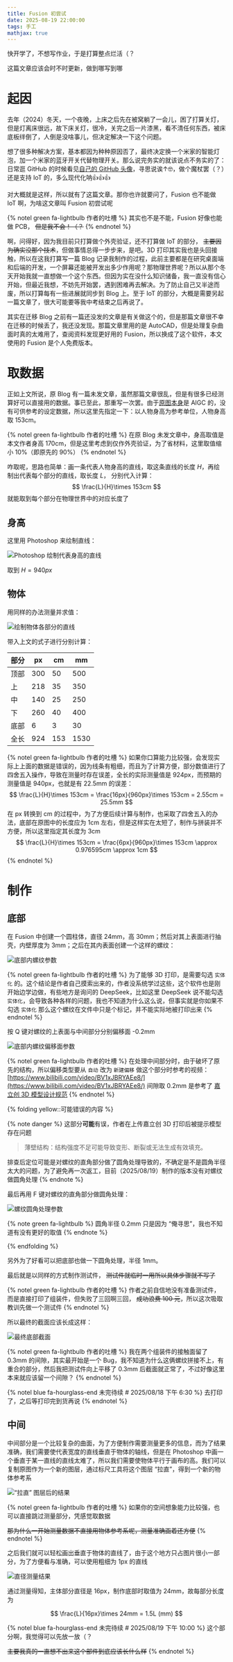 ```yaml
---
title: Fusion 初尝试
date: 2025-08-19 22:00:00
tags: 手工
mathjax: true
---
```


快开学了，不想写作业，于是打算整点烂活（？

这篇文章应该会时不时更新，做到哪写到哪

# 起因
去年（2024）冬天，一个夜晚，上床之后先在被窝躺了一会儿，困了打算关灯，但是灯离床很远，故下床关灯，很冷，关完之后一片漆黑，看不清任何东西，被床底板绊倒了，人倒是没啥事儿，但决定解决一下这个问题。

想了很多种解决方案，基本都因为种种原因否了，最终决定换一个米家的智能灯泡，加一个米家的蓝牙开关代替物理开关。那么说完务实的就该说点不务实的了：日常逛 GitHub 的时候看见[自己的 GitHub 头像](https://www.pixiv.net/artworks/113343557)，寻思说诶↑🤓，做个魔杖罢（？）还是支持 IoT 的，多么现代化呐👍👍👍

对大概就是这样，所以就有了这篇文章。那你也许就要问了，Fusion 也不能做 IoT 啊，为啥这文章叫 Fusion 初尝试呢

{% notel green fa-lightbulb 作者的吐槽 %}
其实也不是不能，Fusion 好像也能做 PCB， ~~但是我不会！（？~~
{% endnotel %}


啊，问得好，因为我目前只打算做个外壳验证，还不打算做 IoT 的部分， ~~主要因为确实没那个技术~~，但做事情总得一步步来，是吧。3D 打印其实我也是头回接触，所以在这我打算写一篇 Blog 记录我制作的过程，此前主要都是在研究桌面端和后端的开发，一个屏幕还能被开发出多少作用呢？那物理世界呢？所以从那个冬天开始我就一直想做一个这个东西。但因为实在没什么知识储备，我一直没有信心开始，但最近我想，不妨先开始罢，遇到困难再去解决。为了防止自己又半途而废，所以打算每有一些进展就同步到 Blog 上。至于 IoT 的部分，大概是需要另起一篇文章了，很大可能要等我中考结束之后再说了。

其实在迁移 Blog 之前有一篇还没发的文章是有关做这个的，但是那篇文章很不幸在迁移的时候丢了，我还没发现。那篇文章里用的是 AutoCAD，但是处理复杂曲面时真的太难用了，查阅资料发现更好用的 Fusion，所以换成了这个软件，本文使用的 Fusion 是个人免费版本。

# 取数据
正如上文所说，原 Blog 有一篇未发文章，虽然那篇文章很乱，但是有很多已经测算好可以直接用的数据。事已至此，那重写一次罢。由于[原图本身](https://www.pixiv.net/artworks/113343557)是 AIGC 的，没有可供参考的设定数据，所以这里先指定一下：以人物身高为参考单位，人物身高取 153cm。

{% notel green fa-lightbulb 作者的吐槽 %}
在原 Blog 未发文章中，身高取值是本文作者身高 170cm，但是这里考虑到仅作外壳验证，为了省材料，这里取值缩小 10%（即原先的 90%）
{% endnotel %}

咋取呢，思路也简单：画一条代表人物身高的直线，取这条直线的长度 $H$，再绘制出代表每个部分的直线，取长度 $L$， 分别代入计算：
$$
\frac{L}{H}\times  153cm
$$
就能取到每个部分在物理世界中的对应长度了

## 身高
这里用 Photoshop 来绘制直线：

![Photoshop 绘制代表身高的直线](../img/initial-attempt-at-fusion/img.png)

取到 $H = 940px$

## 物体
用同样的办法测量并求值：

![绘制物体各部分的直线](../img/initial-attempt-at-fusion/img2.png)

带入上文的式子进行分别计算：

| 部分 | px  | cm  | mm   |
|----|-----|-----|------|
| 顶部 | 300 | 50  | 500  |
| 上  | 218 | 35  | 350  |
| 中  | 140 | 25  | 250  |
| 下  | 260 | 40  | 400  |
| 底部 | 6   | 3   | 30   |
| 全长 | 924 | 153 | 1530 |

{% notel green fa-lightbulb 作者的吐槽 %}
如果你口算能力比较强，会发现实际上上面的数据是错误的，因为线条有粗细，而且为了计算方便，部分数值进行了四舍五入操作，导致在测量时存在误差，全长的实际测量值是 924px，而预期的测量值是 940px，也就是有 22.5mm 的误差：
$$
\frac{L}{H}\times  153cm = \frac{16px}{960px}\times 153cm = 2.55cm = 25.5mm
$$
在 px 转换到 cm 的过程中，为了方便后续计算与制作，也采取了四舍五入的办法，底部在原图中的长度应为 1cm 左右，但是这样实在太短了，制作与拼装并不方便，所以这里指定其长度为 3cm
$$
\frac{L}{H}\times  153cm = \frac{6px}{960px}\times 153cm \approx 0.976595cm \approx 1cm
$$
{% endnotel %}

# 制作
## 底部
在 Fusion 中创建一个圆柱体，直径 24mm，高 30mm；然后对其上表面进行抽壳，内壁厚度为 3mm；之后在其内表面创建一个这样的螺纹：

![底部内螺纹参数](../img/initial-attempt-at-fusion/img3.png)

{% notel green fa-lightbulb 作者的吐槽 %}
为了能够 3D 打印，是需要勾选 `实体化` 的。这个结论是作者自己摸索出来的，作者没系统学过这些，这个软件也是刚开始边学边做，有些地方是询问的 DeepSeek，比如这里 DeepSeek 说不能勾选 `实体化`，会导致各种各样的问题，我也不知道为什么这么说，但事实就是你如果不勾选 `实体化` 那么这个螺纹在文件中只是个标记，并不能实际地被打印出来
{% endnotel %}

按 Q 键对螺纹的上表面与中间部分分别偏移面 -0.2mm

![底部内螺纹偏移面参数](../img/initial-attempt-at-fusion/img4.png)

{% notel green fa-lightbulb 作者的吐槽 %}
在处理中间部分时，由于破坏了原先的结构，所以偏移类型要从 `自动` 改为 `新建偏移`
做这个部分时参考的视频：[https://www.bilibili.com/video/BV1xJBRYAEe8/](https://www.bilibili.com/video/BV1xJBRYAEe8/)
间隙取 0.2mm 是参考了 [嘉立创 3D 模型设计规范](https://www.jlc-3dp.cn/technicalColumnsDetails/27832.html)
{% endnotel %}


{% folding yellow::可能错误的内容 %}

{% note danger %}
这部分**可能**有误，作者在上传嘉立创 3D 打印后被提示模型存在问题

> 薄壁结构：结构强度不足可能导致变形、断裂或无法生成有效填充。

排查后定位可能是对螺纹的直角部分做了圆角处理导致的，不确定是不是圆角半径太大的问题，为了避免再一次返工，目前（2025/08/19）制作的版本没有对螺纹做圆角处理
{% endnote %}

最后再用 F 键对螺纹的直角部分做圆角处理：

![螺纹圆角处理参数](../img/initial-attempt-at-fusion/img5.png)

{% note green fa-lightbulb %}
圆角半径 0.2mm 只是因为 “俺寻思”，我也不知道有没有更好的取值
{% endnote %}

{% endfolding %}

另外为了好看可以把底部也做一下圆角处理，半径 1mm。

最后就是以同样的方式制作测试件， ~~测试件就临时一用所以具体步骤就不写了~~

{% notel green fa-lightbulb 作者的吐槽 %}
作者之前自信地没有准备测试件，而是直接打印了组装件，但失败了三回啊三回， ~~成功浪费 100 元~~，所以这次吸取教训先做一个测试件
{% endnotel %}


所以最终的截面应该长成这样：

![最终底部截面](../img/initial-attempt-at-fusion/img6.png)

{% notel green fa-lightbulb 作者的吐槽 %}
我在两个组装件的接触面留了 0.3mm 的间隙，其实最开始是一个 Bug，我不知道为什么这俩螺纹拼接不上，有重合的部分，然后我把测试件向上平移了 0.3mm 后截面就正常了，不过好像这里本来就应该留一个间隙？
{% endnotel %}

{% notel blue fa-hourglass-end 未完待续 # 2025/08/18 下午 6:30 %}
去打印了，之后等打印完到货再说
{% endnotel %}

## 中间
中间部分是一个比较复杂的曲面，为了方便制作需要测量更多的信息，而为了结果准确，我们需要使代表宽度的直线垂直于物体的轴线，但是在 Photoshop 中画一个垂直于某一直线的直线太难了，所以我们需要使物体平行于画布的高。我们可以复制原图作为一个新的图层，通过标尺工具将这个图层 “拉直”，得到一个新的物体参考系

![“拉直” 图层后的结果](../img/initial-attempt-at-fusion/img7.png)

{% notel green fa-lightbulb 作者的吐槽 %}
如果你的空间想象能力比较强，也可以直接跳过测量部分，凭感觉取数据

~~那为什么一开始测量数据不直接用物体参考系呢，测量准确画着还方便~~
{% endnotel %}

之后我们就可以轻松画出垂直于物体的直线了，由于这个地方只占图片很小一部分，为了方便看与准确，可以使用粗细为 1px 的直线

![直径测量结果](../img/initial-attempt-at-fusion/img8.png)

通过测量得知，主体部分直径是 16px，制作底部时取值为 24mm，故每部分长度为

$$
\frac{L}{16px}\times  24mm = 1.5L (mm)
$$

{% notel blue fa-hourglass-end 未完待续 # 2025/08/19 下午 10:00 %}
这个部分啊，我觉得可以先放一放（？

~~主要我真的一直想不出来这个部件到底应该长什么样~~
{% endnotel %}